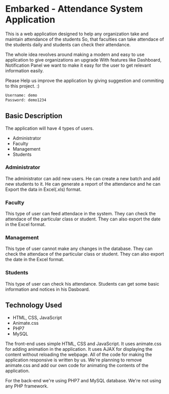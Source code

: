 # Embarked - Attendance System Application

This is a web application designed to help any organization take and maintain attendance of the students
So, that faculties can take attendace of the students daily and students can check their attendance.

The whole idea revolves around making a modern and easy to use application to give organizations an upgrade
With features like Dashboard, Notification Panel we want to make it easy for the user to get relevant information easily.

Please Help us improve the application by giving suggestion and commiting to this project. :)

```sh
Username: demo
Password: demo1234
```

## Basic Description

The application will have 4 types of users.
- Administrator
- Faculty
- Management
- Students


### Administrator
The administrator can add new users. He can create a new batch and add new students to it. He can generate a report of the attendance and he can Export the data in Excel(.xls) format.

### Faculty
This type of user can feed attendace in the system. They can check the attendace of the particular class or student. They can also export the date in the Excel format.

### Management
This type of user cannot make any changes in the database. They can check the attendace of the particular class or student. They can also export the date in the Excel format.

### Students
This type of user can check his attendance. Students can get some basic information and notices in his Dasboard.

## Technology Used

- HTML, CSS, JavaScript
- Animate.css
- PHP7
- MySQL


The front-end uses simple HTML, CSS and JavaScript. It uses animate.css for adding animation in the application.
It uses AJAX for displaying the content without reloading the webpage.
All of the code for making the application responsive is written by us.
We're planning to remove animate.css and add our own code for animating the contents of the application.

For the back-end we're using PHP7 and MySQL database.
We're not using any PHP framework.
